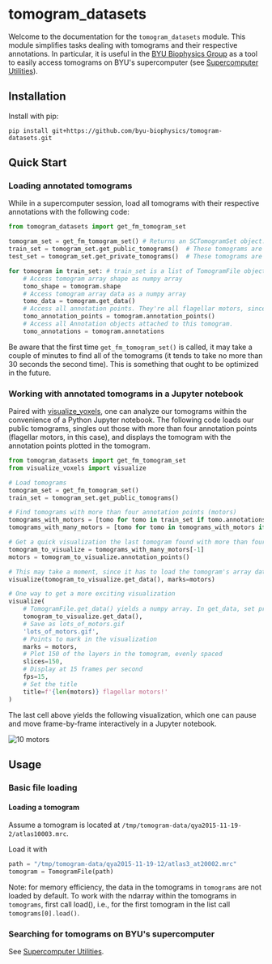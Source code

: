 # tomogram_datasets

Welcome to the documentation for the `tomogram_datasets` module. This module simplifies tasks dealing with tomograms and their respective annotations. In particular, it is useful in the [BYU Biophysics Group](https://byu-biophysics.github.io/) as a tool to easily access tomograms on BYU's supercomputer (see [Supercomputer Utilities](/supercomputer_utils)).

## Installation
Install with pip:
```shell
pip install git+https://github.com/byu-biophysics/tomogram-datasets.git
```

## Quick Start
### Loading annotated tomograms

While in a supercomputer session, load all tomograms with their respective annotations with the following code:

```python
from tomogram_datasets import get_fm_tomogram_set

tomogram_set = get_fm_tomogram_set() # Returns an SCTomogramSet object. See "Supercomputer Utilities"
train_set = tomogram_set.get_public_tomograms()  # These tomograms are publicly available. Most are also on the CryoET Data Portal
test_set = tomogram_set.get_private_tomograms()  # These tomograms are reserved for the test set on Kaggle. Sensitive data

for tomogram in train_set: # train_set is a list of TomogramFile objects. See "Tomograms"
    # Access tomogram array shape as numpy array
    tomo_shape = tomogram.shape
    # Access tomogram array data as a numpy array
    tomo_data = tomogram.get_data()
    # Access all annotation points. They're all flagellar motors, since they came from get_fm_tomogram_set()
    tomo_annotation_points = tomogram.annotation_points()
    # Access all Annotation objects attached to this tomogram.
    tomo_annotations = tomogram.annotations
```

Be aware that the first time `get_fm_tomogram_set()` is called, it may take a couple of minutes to find all of the tomograms (it tends to take no more than 30 seconds the second time). This is something that ought to be optimized in the future.

### Working with annotated tomograms in a Jupyter notebook

Paired with [visualize_voxels](https://github.com/mward19/visualize_voxels), one can analyze our tomograms within the convenience of a Python Jupyter notebook. The following code loads our public tomograms, singles out those with more than four annotation points (flagellar motors, in this case), and displays the tomogram with the annotation points plotted in the tomogram.
```python
from tomogram_datasets import get_fm_tomogram_set
from visualize_voxels import visualize

# Load tomograms
tomogram_set = get_fm_tomogram_set()
train_set = tomogram_set.get_public_tomograms()

# Find tomograms with more than four annotation points (motors)
tomograms_with_motors = [tomo for tomo in train_set if tomo.annotations is not None]
tomograms_with_many_motors = [tomo for tomo in tomograms_with_motors if len(tomo.annotation_points()) > 4]
```

```python
# Get a quick visualization the last tomogram found with more than four motors along with the motor locations
tomogram_to_visualize = tomograms_with_many_motors[-1]
motors = tomogram_to_visualize.annotation_points()

# This may take a moment, since it has to load the tomogram's array data
visualize(tomogram_to_visualize.get_data(), marks=motors)
```

```python
# One way to get a more exciting visualization
visualize(
    # TomogramFile.get_data() yields a numpy array. In get_data, set preprocess=False for faster loading but a very poor visualization
    tomogram_to_visualize.get_data(), 
    # Save as lots_of_motors.gif
    'lots_of_motors.gif',
    # Points to mark in the visualization
    marks = motors, 
    # Plot 150 of the layers in the tomogram, evenly spaced
    slices=150,
    # Display at 15 frames per second
    fps=15,
    # Set the title
    title=f'{len(motors)} flagellar motors!'
)
```

The last cell above yields the following visualization, which one can pause and move frame-by-frame interactively in a Jupyter notebook.

![10 motors](images/lots_of_motors.gif)

## Usage

### Basic file loading
#### Loading a tomogram

Assume a tomogram is located at `/tmp/tomogram-data/qya2015-11-19-2/atlas10003.mrc`.

Load it with
```python
path = "/tmp/tomogram-data/qya2015-11-19-12/atlas3_at20002.mrc"
tomogram = TomogramFile(path)
```

Note: for memory efficiency, the data in the tomograms in `tomograms` are not loaded by default. To work with the ndarray within the tomograms in `tomograms`, first call load(), i.e., for the first tomogram in the list call `tomograms[0].load()`.

### Searching for tomograms on BYU's supercomputer
See [Supercomputer Utilities](/supercomputer_utils).

